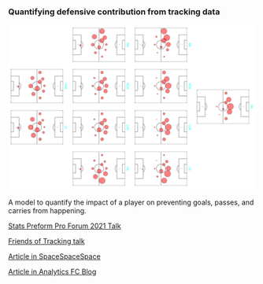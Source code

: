 ### Quantifying defensive contribution from tracking data

![](./pNIVMapsMarking.png)

A model to quantify the impact of a player on preventing goals, passes, and carries from happening.

[Stats Preform Pro Forum 2021 Talk](https://vimeo.com/533973203)

[Friends of Tracking talk](https://www.youtube.com/watch?v=Imt8p7ZgnZQ)

[Article in SpaceSpaceSpace](https://spacespacespaceletter.com/whats-tackles-defense-is-about-denying-space/)

[Article in Analytics FC Blog](http://analyticsfc.co.uk/blog/2021/04/26/quantifying-defence-pass-prevention-and-shot-prevention/)
